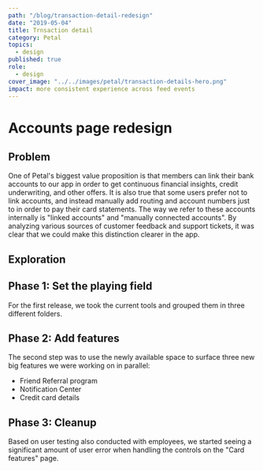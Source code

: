 ```yaml
---
path: "/blog/transaction-detail-redesign"
date: "2019-05-04"
title: Trnsaction detail
category: Petal
topics:
  - design
published: true
role:
  - design
cover_image: "../../images/petal/transaction-details-hero.png"
impact: more consistent experience across feed events
---
```


# Accounts page redesign

## Problem

One of Petal's biggest value proposition is that members can link their bank accounts to our app in order to get continuous financial insights, credit underwriting, and other offers. It is also true that some users prefer not to link accounts, and instead manually add routing and account numbers just to in order to pay their card statements.
The way we refer to these accounts internally is "linked accounts" and "manually connected accounts". By analyzing various sources of customer feedback and support tickets, it was clear that we could make this distinction clearer in the app.

## Exploration

## Phase 1: Set the playing field

For the first release, we took the current tools and grouped them in three different folders.

## Phase 2: Add features

The second step was to use the newly available space to surface three new big features we were working on in parallel:

- Friend Referral program
- Notification Center
- Credit card details

## Phase 3: Cleanup

Based on user testing also conducted with employees, we started seeing a significant amount of user error when handling the controls on the "Card features" page.
